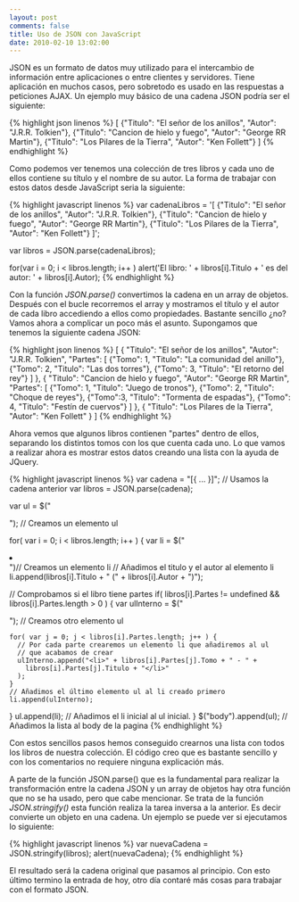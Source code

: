 ```yaml
---
layout: post
comments: false
title: Uso de JSON con JavaScript
date: 2010-02-10 13:02:00
---
```


JSON es un formato de datos muy utilizado para el intercambio de información entre aplicaciones o entre clientes y servidores. Tiene aplicación en muchos casos, pero sobretodo es usado en las respuestas a peticiones AJAX. Un ejemplo muy básico de una cadena JSON podría ser el siguiente:

{% highlight json linenos %}
[
  {"Titulo": "El señor de los anillos", "Autor": "J.R.R. Tolkien"}, 
  {"Titulo": "Cancion de hielo y fuego", "Autor": "George RR Martin"}, 
  {"Titulo": "Los Pilares de la Tierra", "Autor": "Ken Follett"}
]
{% endhighlight %} 
 
Como podemos ver tenemos una colección de tres libros y cada uno de ellos contiene su título y el nombre de su autor. La forma de trabajar con estos datos desde JavaScript seria la siguiente:

{% highlight javascript linenos %}
var cadenaLibros = '[
    {"Titulo": "El señor de los anillos", "Autor": "J.R.R. Tolkien"}, 
    {"Titulo": "Cancion de hielo y fuego", "Autor": "George RR Martin"}, 
    {"Titulo": "Los Pilares de la Tierra", "Autor": "Ken Follett"}
]';

var libros = JSON.parse(cadenaLibros);

for(var i = 0; i < libros.length; i++ )
  alert('El libro: ' + libros[i].Titulo + ' es del autor: ' + libros[i].Autor);
{% endhighlight %} 


<!--more-->

Con la función *JSON.parse()* convertimos la cadena en un array de objetos. Después con el bucle recorremos el array y mostramos el título y el autor de cada libro accediendo a ellos como propiedades. Bastante sencillo &iquest;no? Vamos ahora a complicar un poco más el asunto. Supongamos que tenemos la siguiente cadena JSON:

{% highlight json linenos %}
[
    {
        "Titulo": "El señor de los anillos", "Autor": "J.R.R. Tolkien", 
        "Partes": [
            {"Tomo": 1, "Titulo": "La comunidad del anillo"}, 
            {"Tomo": 2, "Titulo": "Las dos torres"}, 
            {"Tomo": 3, "Titulo": "El retorno del rey"}
         ]
    },
    {
        "Titulo": "Cancion de hielo y fuego", "Autor": "George RR Martin", 
        "Partes": [
            {"Tomo": 1, "Titulo": "Juego de tronos"}, 
            {"Tomo": 2, "Titulo": "Choque de reyes"}, 
            {"Tomo":3, "Titulo": "Tormenta de espadas"}, 
            {"Tomo": 4, "Titulo": "Festín de cuervos"}
        ]
    }, 
    {
        "Titulo": "Los Pilares de la Tierra", 
        "Autor": "Ken Follett"
    }
]
{% endhighlight %}
 

Ahora vemos que algunos libros contienen "partes" dentro de ellos, separando los distintos tomos con los que cuenta cada uno. Lo que vamos a realizar ahora es mostrar estos datos creando una lista con la ayuda de JQuery.

{% highlight javascript linenos %}
var cadena = "[{ ... }]"; // Usamos la cadena anterior
var libros = JSON.parse(cadena);

var ul = $("<ul></ul>"); // Creamos un elemento ul

for( var i = 0; i < libros.length; i++ ) {
  var li = $("<li></li>")// Creamos un elemento li 
  // Añadimos el titulo y el autor al elemento li
  li.append(libros[i].Titulo + " (" + libros[i].Autor + ")"); 

  // Comprobamos si el libro tiene partes
  if( libros[i].Partes != undefined && libros[i].Partes.length > 0 ) {
    var ulInterno = $("<ul></ul>"); // Creamos otro elemento ul

    for( var j = 0; j < libros[i].Partes.length; j++ ) {
      // Por cada parte crearemos un elemento li que añadiremos al ul 
      // que acabamos de crear
      ulInterno.append("<li>" + libros[i].Partes[j].Tomo + " - " + 
        libros[i].Partes[j].Titulo + "</li>"
      );
    } 
    // Añadimos el último elemento ul al li creado primero
    li.append(ulInterno);  
  }
  ul.append(li); // Añadimos el li inicial al ul inicial. 
} 
$("body").append(ul); // Añadimos la lista al body de la pagina
{% endhighlight %}


Con estos sencillos pasos hemos conseguido crearnos una lista con todos los libros de nuestra colección. El código creo que es bastante sencillo y con los comentarios no requiere ninguna explicación más.

A parte de la función JSON.parse() que es la fundamental para realizar la transformación entre la cadena JSON y un array de objetos hay otra función que no se ha usado, pero que cabe mencionar. Se trata de la función *JSON.stringify()* esta función realiza la tarea inversa a la anterior. Es decir convierte un objeto en una cadena. Un ejemplo se puede ver si ejecutamos lo siguiente:

{% highlight javascript linenos %}
var nuevaCadena = JSON.stringify(libros);
alert(nuevaCadena);
{% endhighlight %}


El resultado será la cadena original que pasamos al principio. Con esto último termino la entrada de hoy, otro día contaré más cosas para trabajar con el formato JSON.

